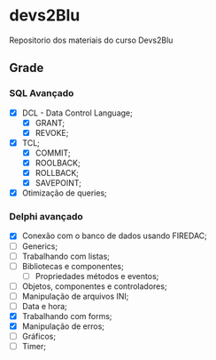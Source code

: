 # devs2Blu

Repositorio dos materiais do curso Devs2Blu

## Grade

### SQL Avançado

- [X] DCL - Data Control Language;
  - [X] GRANT;
  - [X] REVOKE;
- [X] TCL;
  - [X] COMMIT;
  - [X] ROOLBACK;
  - [X] ROLLBACK;
  - [X] SAVEPOINT;
- [X] Otimização de queries;

### Delphi avançado

- [X] Conexão com o banco de dados usando FIREDAC;
- [ ] Generics;
- [ ] Trabalhando com listas;
- [ ] Bibliotecas e componentes;
  - [ ] Propriedades métodos e eventos;
- [ ] Objetos, componentes e controladores;
- [ ] Manipulação de arquivos INI;
- [ ] Data e hora;
- [X] Trabalhando com forms;
- [X] Manipulação de erros;
- [ ] Gráficos;
- [ ] Timer;

